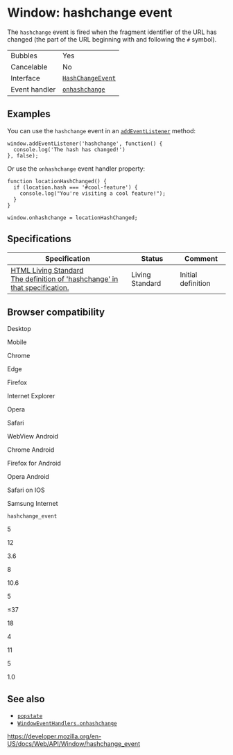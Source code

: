 Window: hashchange event
========================

The `hashchange` event is fired when the fragment identifier of the URL has changed (the part of the URL beginning with and following the `#` symbol).

<table><tbody><tr class="odd"><td>Bubbles</td><td>Yes</td></tr><tr class="even"><td>Cancelable</td><td>No</td></tr><tr class="odd"><td>Interface</td><td><a href="../hashchangeevent"><code>HashChangeEvent</code></a></td></tr><tr class="even"><td>Event handler</td><td><a href="../windoweventhandlers/onhashchange"><code>onhashchange</code></a></td></tr></tbody></table>

Examples
--------

You can use the `hashchange` event in an [`addEventListener`](../eventtarget/addeventlistener) method:

    window.addEventListener('hashchange', function() {
      console.log('The hash has changed!')
    }, false);

Or use the `onhashchange` event handler property:

    function locationHashChanged() {
      if (location.hash === '#cool-feature') {
        console.log("You're visiting a cool feature!");
      }
    }

    window.onhashchange = locationHashChanged;

Specifications
--------------

<table><thead><tr class="header"><th>Specification</th><th>Status</th><th>Comment</th></tr></thead><tbody><tr class="odd"><td><a href="https://html.spec.whatwg.org/multipage/indices.html#event-hashchange">HTML Living Standard<br />
<span class="small">The definition of 'hashchange' in that specification.</span></a></td><td><span class="spec-living">Living Standard</span></td><td>Initial definition</td></tr></tbody></table>

Browser compatibility
---------------------

Desktop

Mobile

Chrome

Edge

Firefox

Internet Explorer

Opera

Safari

WebView Android

Chrome Android

Firefox for Android

Opera Android

Safari on IOS

Samsung Internet

`hashchange_event`

5

12

3.6

8

10.6

5

≤37

18

4

11

5

1.0

See also
--------

-   [`popstate`](popstate_event)
-   [`WindowEventHandlers.onhashchange`](../windoweventhandlers/onhashchange)

<a href="https://developer.mozilla.org/en-US/docs/Web/API/Window/hashchange_event" class="_attribution-link">https://developer.mozilla.org/en-US/docs/Web/API/Window/hashchange_event</a>
